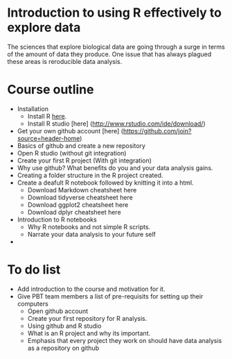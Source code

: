 # Introduction to using R effectively to explore data 

The sciences that explore biological data are going through a surge in terms of the amount of data they produce. One issue that has always plagued these areas is reroducible data analysis. 


# Course outline

- Installation
  - Install R [here](https://cloud.r-project.org/).
  - Install R studio [here] (http://www.rstudio.com/ide/download/)
- Get your own github account [here] (https://github.com/join?source=header-home)
- Basics of github and create a new repository
- Open R studio (without git integration)
- Create your first R project (With git integration)
- Why use github? What benefits do you and your data analysis gains.
- Creating a folder structure in the R project created.
- Create a deafult R notebook followed by knitting it into a html. 
  - Download Markdown cheatsheet here
  - Download tidyverse cheatsheet here
  - Download ggplot2 cheatsheet here
  - Download dplyr cheatsheet here
- Introduction to R notebooks
  - Why R notebooks and not simple R scripts.
  - Narrate your data analysis to your future self
- 



# To do list

- Add introduction to the course and motivation for it. 
- Give PBT team members a list of pre-requisits for setting up their computers
  - Open github account
  - Create your first repository for R analysis.
  - Using github and R studio
  - What is an R project and why its important. 
  - Emphasis that every project they work on should have data analysis as a repository on github
  

 
